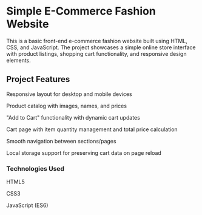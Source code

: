 # Simple E-Commerce Fashion Website
This is a basic front-end e-commerce fashion website built using HTML, CSS, and JavaScript. The project showcases a simple online store interface with product listings, shopping cart functionality, and responsive design elements.

## Project Features
Responsive layout for desktop and mobile devices

Product catalog with images, names, and prices

"Add to Cart" functionality with dynamic cart updates

Cart page with item quantity management and total price calculation

Smooth navigation between sections/pages

Local storage support for preserving cart data on page reload

### Technologies Used
HTML5

CSS3

JavaScript (ES6)
